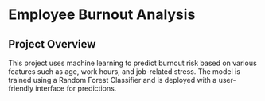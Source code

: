 # Employee Burnout Analysis

## Project Overview
This project uses machine learning to predict burnout risk based on various features such as age, work hours, and job-related stress. The model is trained using a Random Forest Classifier and is deployed with a user-friendly interface for predictions.
